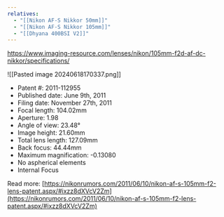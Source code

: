 ```yaml
---
relatives:
  - "[[Nikon AF-S Nikkor 50mm]]"
  - "[[Nikon AF-S Nikkor 105mm]]"
  - "[[Dhyana 400BSI V2]]"
---
```


https://www.imaging-resource.com/lenses/nikon/105mm-f2d-af-dc-nikkor/specifications/

![[Pasted image 20240618170337.png]]

- Patent #: 2011-112955
- Published date: June 9th, 2011
- Filing date: November 27th, 2011
- Focal length: 104.02mm
- Aperture: 1.98
- Angle of view: 23.48°
- Image height: 21.60mm
- Total lens length: 127.09mm
- Back focus: 44.44mm
- Maximum magnification: -0.13080
- No aspherical elements
- Internal Focus
  
  
Read more: [https://nikonrumors.com/2011/06/10/nikon-af-s-105mm-f2-lens-patent.aspx/#ixzz8dXVcV2Zm](https://nikonrumors.com/2011/06/10/nikon-af-s-105mm-f2-lens-patent.aspx/#ixzz8dXVcV2Zm)